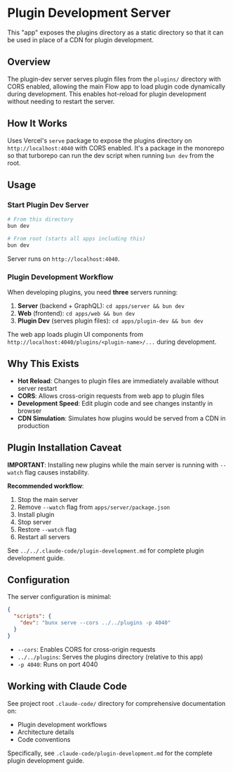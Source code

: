 # Plugin Development Server

This "app" exposes the plugins directory as a static directory so that it can be used in place of a CDN for plugin development.

## Overview

The plugin-dev server serves plugin files from the `plugins/` directory with CORS enabled, allowing the main Flow app to load plugin code dynamically during development. This enables hot-reload for plugin development without needing to restart the server.

## How It Works

Uses Vercel's `serve` package to expose the plugins directory on `http://localhost:4040` with CORS enabled. It's a package in the monorepo so that turborepo can run the dev script when running `bun dev` from the root.

## Usage

### Start Plugin Dev Server

```bash
# From this directory
bun dev

# From root (starts all apps including this)
bun dev
```

Server runs on `http://localhost:4040`.

### Plugin Development Workflow

When developing plugins, you need **three** servers running:

1. **Server** (backend + GraphQL): `cd apps/server && bun dev`
2. **Web** (frontend): `cd apps/web && bun dev`
3. **Plugin Dev** (serves plugin files): `cd apps/plugin-dev && bun dev`

The web app loads plugin UI components from `http://localhost:4040/plugins/<plugin-name>/...` during development.

## Why This Exists

- **Hot Reload**: Changes to plugin files are immediately available without server restart
- **CORS**: Allows cross-origin requests from web app to plugin files
- **Development Speed**: Edit plugin code and see changes instantly in browser
- **CDN Simulation**: Simulates how plugins would be served from a CDN in production

## Plugin Installation Caveat

**IMPORTANT**: Installing new plugins while the main server is running with `--watch` flag causes instability.

**Recommended workflow**:
1. Stop the main server
2. Remove `--watch` flag from `apps/server/package.json`
3. Install plugin
4. Stop server
5. Restore `--watch` flag
6. Restart all servers

See `../../.claude-code/plugin-development.md` for complete plugin development guide.

## Configuration

The server configuration is minimal:

```json
{
  "scripts": {
    "dev": "bunx serve --cors ../../plugins -p 4040"
  }
}
```

- `--cors`: Enables CORS for cross-origin requests
- `../../plugins`: Serves the plugins directory (relative to this app)
- `-p 4040`: Runs on port 4040

## Working with Claude Code

See project root `.claude-code/` directory for comprehensive documentation on:
- Plugin development workflows
- Architecture details
- Code conventions

Specifically, see `.claude-code/plugin-development.md` for the complete plugin development guide.
